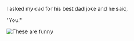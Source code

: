 I asked my dad for his best dad joke and he said,

"You." <!-- .element: class="fragment" -->

![These are funny](https://iamcarrico.github.io/dns-what-do-all-these-letters-mean/images/dad/baby.gif)  <!-- .element: class="fragment" -->

